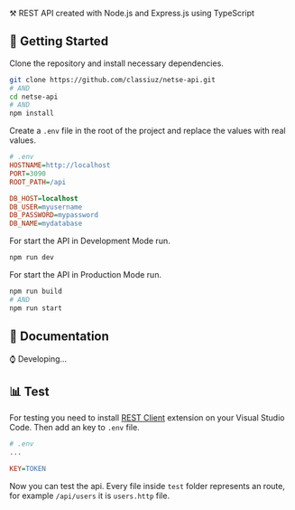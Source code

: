 ⚒️ REST API created with Node.js and Express.js using TypeScript

## 🚀 Getting Started

Clone the repository and install necessary dependencies.

```bash
git clone https://github.com/classiuz/netse-api.git
# AND
cd netse-api
# AND
npm install
```

Create a `.env` file in the root of the project and replace the values with real values.

```ini
# .env
HOSTNAME=http://localhost
PORT=3090
ROOT_PATH=/api

DB_HOST=localhost
DB_USER=myusername
DB_PASSWORD=mypassword
DB_NAME=mydatabase
```

For start the API in Development Mode run.

```bash
npm run dev
```

For start the API in Production Mode run.

```bash
npm run build 
# AND
npm run start
```

## 📖 Documentation

⌚ Developing...

## 📊 Test 
For testing you need to install [REST Client](https://github.com/Huachao/vscode-restclient) extension on your Visual Studio Code. Then add an key to `.env` file.

```ini
# .env
...

KEY=TOKEN
```

Now you can test the api. Every file inside `test` folder represents an route, for example `/api/users` it is `users.http` file.